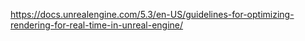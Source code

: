 
https://docs.unrealengine.com/5.3/en-US/guidelines-for-optimizing-rendering-for-real-time-in-unreal-engine/